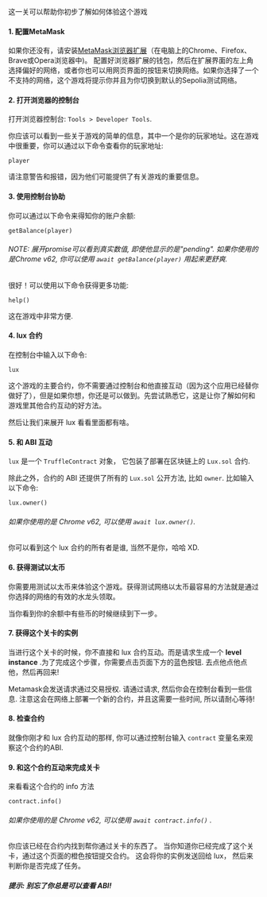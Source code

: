 这一关可以帮助你初步了解如何体验这个游戏

#### 1. 配置MetaMask
如果你还没有，请安装[MetaMask浏览器扩展](https://metamask.io/)（在电脑上的Chrome、Firefox、Brave或Opera浏览器中)。
配置好浏览器扩展的钱包，然后在扩展界面的左上角选择偏好的网络，或者你也可以用网页界面的按钮来切换网络。如果你选择了一个不支持的网络，这个游戏将提示你并且为你切换到默认的Sepolia测试网络。

#### 2. 打开浏览器的控制台
打开浏览器控制台: `Tools > Developer Tools`.

你应该可以看到一些关于游戏的简单的信息，其中一个是你的玩家地址。这在游戏中很重要，你可以通过以下命令查看你的玩家地址:
```
player
```

请注意警告和报错，因为他们可能提供了有关游戏的重要信息。

#### 3. 使用控制台协助

你可以通过以下命令来得知你的账户余额:
```
getBalance(player)
```
###### NOTE: 展开promise可以看到真实数值, 即使他显示的是"pending". 如果你使用的是Chrome v62, 你可以使用 `await getBalance(player)` 用起来更舒爽.

很好！可以使用以下命令获得更多功能:
```
help()
```
这在游戏中非常方便.

#### 4. lux 合约
在控制台中输入以下命令:
```
lux
```

这个游戏的主要合约，你不需要通过控制台和他直接互动（因为这个应用已经替你做好了），但是如果你想，你还是可以做到。先尝试熟悉它，这是让你了解如何和游戏里其他合约互动的好方法。

然后让我们来展开 lux 看看里面都有啥。

#### 5. 和 ABI 互动
`lux` 是一个 `TruffleContract` 对象， 它包装了部署在区块链上的 `Lux.sol` 合约.

除此之外，合约的 ABI 还提供了所有的 `Lux.sol` 公开方法, 比如 `owner`. 比如输入以下命令:
```
lux.owner()
```
######  如果你使用的是 Chrome v62, 可以使用 `await lux.owner()`.
你可以看到这个 lux 合约的所有者是谁, 当然不是你，哈哈 XD.

#### 6. 获得测试以太币
你需要用测试以太币来体验这个游戏。获得测试网络以太币最容易的方法就是通过你选择的网络的有效的水龙头领取。

当你看到你的余额中有些币的时候继续到下一步。

#### 7. 获得这个关卡的实例
当进行这个关卡的时候，你不直接和 lux 合约互动。而是请求生成一个 **level instance** .为了完成这个步骤，你需要点击页面下方的蓝色按钮. 去点他点他点他，然后再回来!

Metamask会发送请求通过交易授权. 请通过请求, 然后你会在控制台看到一些信息. 注意这会在网络上部署一个新的合约，并且这需要一些时间, 所以请耐心等待!

#### 8. 检查合约
就像你刚才和 lux 合约互动的那样, 你可以通过控制台输入 `contract` 变量名来观察这个合约的ABI.

#### 9. 和这个合约互动来完成关卡
来看看这个合约的 info 方法
```
contract.info()
```
###### 如果你使用的是 Chrome v62, 可以使用 `await contract.info()` .
你应该已经在合约内找到帮你通过关卡的东西了。
当你知道你已经完成了这个关卡，通过这个页面的橙色按钮提交合约。
这会将你的实例发送回给 lux， 然后来判断你是否完成了任务。


##### 提示: 别忘了你总是可以查看 ABI!
